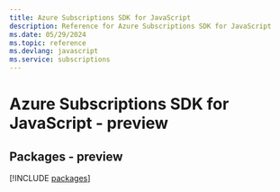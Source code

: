 ```yaml
---
title: Azure Subscriptions SDK for JavaScript
description: Reference for Azure Subscriptions SDK for JavaScript
ms.date: 05/29/2024
ms.topic: reference
ms.devlang: javascript
ms.service: subscriptions
---
```

# Azure Subscriptions SDK for JavaScript - preview
## Packages - preview
[!INCLUDE [packages](subscriptions-index.md)]